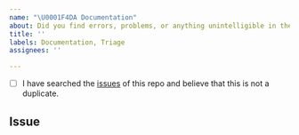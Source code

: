 ```yaml
---
name: "\U0001F4DA Documentation"
about: Did you find errors, problems, or anything unintelligible in the docs (https://easy-graph.github.io/)?
title: ''
labels: Documentation, Triage
assignees: ''

---
```


<!--
  Hi there! Thank you for discovering and submitting an issue with our documentation.

  Before you submit this; let's make sure of a few things.
  Please make sure the following boxes are ticked if they are correct.
  If not, please try and fulfill these first.
-->

<!-- Checked checkbox should look like this: [x] -->
- [ ] I have searched the [issues](https://github.com/easy-graph/Easy-Graph/issues) of this repo and believe that this is not a duplicate.

## Issue
<!-- Now feel free to write your issue, but please be descriptive! Thanks again 🙌 ❤️ -->
